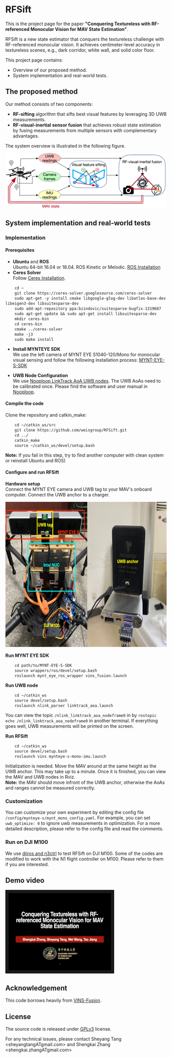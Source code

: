 # RFSift
This is the project page for the paper **"Conquering Textureless with RF-referenced Monocular Vision for MAV State Estimation"**.

RFSift is a new state estimator that conquers the textureless challenge with RF-referenced monocular vision. It achieves centimeter-level accuracy in textureless scenes, e.g., dark corridor, white wall, and solid color floor.

This project page contains:
- Overview of our proposed method.
- System implementation and real-world tests.

## The proposed method
Our method consists of two components:
- **RF-sifting** algorithm that sifts best visual features by leveraging 3D UWB measurements.
- **RF-visual-inertial sensor fusion** that achieves robust state estimation by fusing measurements from multiple sensors with complementary advantages.

The system overview is illustrated in the following figure.
<p align="center">
  <img src="figs/overview.png">
</p>

## System implementation and real-world tests

### Implementation

#### Prerequisites
- **Ubuntu** and **ROS**
<br/>Ubuntu 64-bit 16.04 or 18.04.
ROS Kinetic or Melodic. [ROS Installation](http://wiki.ros.org/ROS/Installation)
- **Ceres Solver**
<br/>Follow [Ceres Installation](http://ceres-solver.org/installation.html).
```shell
    cd ~
    git clone https://ceres-solver.googlesource.com/ceres-solver
    sudo apt-get -y install cmake libgoogle-glog-dev libatlas-base-dev libeigen3-dev libsuitesparse-dev
    sudo add-apt-repository ppa:bzindovic/suitesparse-bugfix-1319687
    sudo apt-get update && sudo apt-get install libsuitesparse-dev
    mkdir ceres-bin
    cd ceres-bin
    cmake ../ceres-solver
    make -j3
    sudo make install
```
- **Install MYNTEYE SDK**
<br/>We use the left camera of MYNT EYE S1040-120/Mono for monocular visual sensing and follow the following installation process: [MYNT-EYE-S-SDK](https://github.com/slightech/MYNT-EYE-S-SDK)

- **UWB Node Configuration**
<br/>We use [Nooploop LinkTrack AoA UWB nodes](https://www.nooploop.com/en/linktrack-aoa/). The UWB AoAs need to be calibrated once. Please find the software and user manual in [Nooploop](https://www.nooploop.com/en/download/).

#### Compile the code
Clone the repository and catkin_make:
```shell
    cd ~/catkin_ws/src
    git clone https://github.com/weisgroup/RFSift.git
    cd ../
    catkin_make
    source ~/catkin_ws/devel/setup.bash
```
**Note:** If you fail in this step, try to find another computer with clean system or reinstall Ubuntu and ROS)

#### Configure and run RFSift
**Hardware setup**
<br/>Connect the MYNT EYE camera and UWB tag to your MAV's onboard computer. Connect the UWB anchor to a charger.
<p align="center">
  <img src="https://github.com/weisgroup/RFSift/blob/master/RFSIFT_hardware.png" width = "687" height = "452">
</p>

**Run MYNT EYE SDK**
```shell
    cd path/to/MYNT-EYE-S-SDK
    source wrappers/ros/devel/setup.bash
    roslaunch mynt_eye_ros_wrapper vins_fusion.launch
```
**Run UWB node**
```shell
    cd ~/catkin_ws
    source devel/setup.bash
    roslaunch nlink_parser linktrack_aoa.launch
```
You can view the topic `/nlink_linktrack_aoa_nodeframe0` in by `rostopic echo /nlink_linktrack_aoa_nodeframe0` in another terminal. If everything goes well, UWB measurements will be printed on the screen.

**Run RFSift**
```shell
    cd ~/catkin_ws
    source devel/setup.bash
    roslaunch vins mynteye-s-mono-imu.launch
```
Initialization is needed. Move the MAV around at the same height as the UWB anchor. This may take up to a minute. Once it is finished, you can view the MAV and UWB nodes in Rviz.
<br/>**Note:** the MAV should move infront of the UWB anchor, otherwise the AoAs and ranges cannot be measured correctly.

### Customization
You can customize your own experiment by editing the config file `/config/mynteye-s/mynt_mono_config.yaml`. For example, you can set `uwb_optimize: 0` to ignore uwb measurements in optimization. For a more detailed description, please refer to the config file and read the comments.

### Run on DJI M100
We use [djiros and n3ctrl](https://github.com/INFINITSY/DJIROS-N3CTRL) to test RFSift on DJI M100. Some of the codes are modified to work with the N1 flight controller on M100. Please refer to them if you are interested.

## Demo video

<a href="https://youtu.be/S5VIiH1Nw6U" target="_blank"><img src="figs/demo.jpeg" alt="Sift" width="320" height="240" border="10" /></a>

## Acknowledgement
This code borrows heavily from [VINS-Fusion](https://github.com/HKUST-Aerial-Robotics/VINS-Fusion.git).

## License
The source code is released under [GPLv3](https://www.gnu.org/licenses/) license.

For any technical issues, please contact Sheyang Tang <sheyangtangATgmail.com> and Shengkai Zhang <shengkai.zhangATgmail.com>
